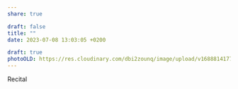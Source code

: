 ```yaml
---
share: true

draft: false
title: ""
date: 2023-07-08 13:03:05 +0200

draft: true
photoOLD: https://res.cloudinary.com/dbi2zounq/image/upload/v1688814177/kx4yfynsgf49cqf51srn.jpg
---
```


Recital
